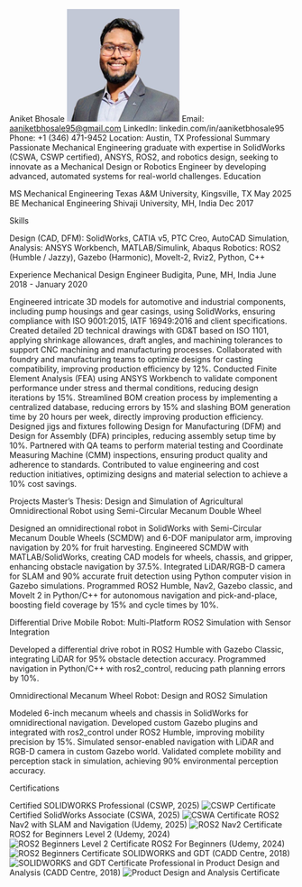 Aniket Bhosale
<img src="/images/photo.jpg" alt="Aniket Bhosale" width="200">
Email: aaniketbhosale95@gmail.com
LinkedIn: linkedin.com/in/aaniketbhosale95
Phone: +1 (346) 471-9452
Location: Austin, TX
Professional Summary
Passionate Mechanical Engineering graduate with expertise in SolidWorks (CSWA, CSWP certified), ANSYS, ROS2, and robotics design, seeking to innovate as a Mechanical Design or Robotics Engineer by developing advanced, automated systems for real-world challenges.
Education

MS Mechanical Engineering
Texas A&M University, Kingsville, TX
May 2025
BE Mechanical Engineering
Shivaji University, MH, India
Dec 2017

Skills

Design (CAD, DFM): SolidWorks, CATIA v5, PTC Creo, AutoCAD
Simulation, Analysis: ANSYS Workbench, MATLAB/Simulink, Abaqus
Robotics: ROS2 (Humble / Jazzy), Gazebo (Harmonic), MoveIt-2, Rviz2, Python, C++

Experience
Mechanical Design Engineer
Budigita, Pune, MH, India
June 2018 - January 2020

Engineered intricate 3D models for automotive and industrial components, including pump housings and gear casings, using SolidWorks, ensuring compliance with ISO 9001:2015, IATF 16949:2016 and client specifications.
Created detailed 2D technical drawings with GD&T based on ISO 1101, applying shrinkage allowances, draft angles, and machining tolerances to support CNC machining and manufacturing processes.
Collaborated with foundry and manufacturing teams to optimize designs for casting compatibility, improving production efficiency by 12%. Conducted Finite Element Analysis (FEA) using ANSYS Workbench to validate component performance under stress and thermal conditions, reducing design iterations by 15%.
Streamlined BOM creation process by implementing a centralized database, reducing errors by 15% and slashing BOM generation time by 20 hours per week, directly improving production efficiency.
Designed jigs and fixtures following Design for Manufacturing (DFM) and Design for Assembly (DFA) principles, reducing assembly setup time by 10%. Partnered with QA teams to perform material testing and Coordinate Measuring Machine (CMM) inspections, ensuring product quality and adherence to standards.
Contributed to value engineering and cost reduction initiatives, optimizing designs and material selection to achieve a 10% cost savings.

Projects
Master’s Thesis: Design and Simulation of Agricultural Omnidirectional Robot using Semi-Circular Mecanum Double Wheel

Designed an omnidirectional robot in SolidWorks with Semi-Circular Mecanum Double Wheels (SCMDW) and 6-DOF manipulator arm, improving navigation by 20% for fruit harvesting.
Engineered SCMDW with MATLAB/SolidWorks, creating CAD models for wheels, chassis, and gripper, enhancing obstacle navigation by 37.5%.
Integrated LiDAR/RGB-D camera for SLAM and 90% accurate fruit detection using Python computer vision in Gazebo simulations.
Programmed ROS2 Humble, Nav2, Gazebo classic, and MoveIt 2 in Python/C++ for autonomous navigation and pick-and-place, boosting field coverage by 15% and cycle times by 10%.

Differential Drive Mobile Robot: Multi-Platform ROS2 Simulation with Sensor Integration

Developed a differential drive robot in ROS2 Humble with Gazebo Classic, integrating LiDAR for 95% obstacle detection accuracy.
Programmed navigation in Python/C++ with ros2_control, reducing path planning errors by 10%.

Omnidirectional Mecanum Wheel Robot: Design and ROS2 Simulation

Modeled 6-inch mecanum wheels and chassis in SolidWorks for omnidirectional navigation. Developed custom Gazebo plugins and integrated with ros2_control under ROS2 Humble, improving mobility precision by 15%.
Simulated sensor-enabled navigation with LiDAR and RGB-D camera in custom Gazebo world. Validated complete mobility and perception stack in simulation, achieving 90% environmental perception accuracy.

Certifications

Certified SOLIDWORKS Professional (CSWP, 2025) <img src="/images/cswp.jpg" alt="CSWP Certificate" width="300">
Certified SolidWorks Associate (CSWA, 2025) <img src="/images/cswa.jpg" alt="CSWA Certificate" width="300">
ROS2 Nav2 with SLAM and Navigation (Udemy, 2025) <img src="/images/ros-nav2.jpg" alt="ROS2 Nav2 Certificate" width="300">
ROS2 for Beginners Level 2 (Udemy, 2024) <img src="/images/ros-beginners-level2.jpg" alt="ROS2 Beginners Level 2 Certificate" width="300">
ROS2 For Beginners (Udemy, 2024) <img src="/images/ros-beginners.jpg" alt="ROS2 Beginners Certificate" width="300">
SOLIDWORKS and GDT (CADD Centre, 2018) <img src="/images/solidworks-gdt.jpg" alt="SOLIDWORKS and GDT Certificate" width="300">
Professional in Product Design and Analysis (CADD Centre, 2018) <img src="/images/product-design-analysis.jpg" alt="Product Design and Analysis Certificate" width="300">
